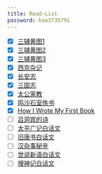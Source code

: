 ```yaml
---
title: Read-List
password: hao3735791
---
```


- [x] [三辅黄图1](http://www.guoxue123.com/shibu/0301/00sfhtxz/002.htm)
- [x] [三辅黄图2](https://archive.wul.waseda.ac.jp/kosho/ru05/ru05_03041/ru05_03041_0002/ru05_03041_0002.pdf)
- [x] [三辅黄图3](https://archive.wul.waseda.ac.jp/kosho/i12/i12_00006/i12_00006_0060/i12_00006_0060.pdf)
- [x] [西京杂记](https://www.100ben.net/xijingzaji/)
- [x] [长安志](http://www.daizhige.org/%E5%8F%B2%E8%97%8F/%E5%9C%B0%E7%90%86/%E9%95%BF%E5%AE%89%E5%BF%97.html)
- [x] [三国志](https://duguoxue.com/ershisishi/baihuasanguozhi/)
- [x] [太公家教](http://wuxizazhi.cnki.net/Search/DHYJ198601004.html)
- [x] [鸣沙石室佚书](http://www.guoxuedashi.com/guji/616485x/)
- [x] [How I Wrote My First Book](http://www.lidaquillen.com/ebooks/HowIWroteMyFirstBook_mc.pdf)
- [ ] [吕洞宾的诗](https://so.gushiwen.org/authors/authorvsw_02835e06c206A1.aspx)
- [ ] [太平广记白话文](http://www.cngdwx.com/yiwenshangxi/taipingguangjibaihuawen/)
- [ ] [旧唐书白话文](http://www.cngdwx.com/yiwenshangxi/jiutangshubaihuawen/)
- [ ] [汉杂事秘辛](http://www.cngdwx.com/xianqinlianghan/hanzashimixin/) 
- [ ] [世说新语白话文](http://www.cngdwx.com/yiwenshangxi/shishuoxinyubaihuawen/)
- [ ] [搜神记白话文](http://www.cngdwx.com/yiwenshangxi/soushenjibaihuawen/)